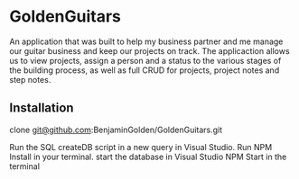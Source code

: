# GoldenGuitars
An application that was built to help my business partner and me manage our guitar business and keep our projects on track. The applicaction allows us to view projects, assign a person and a status to the various stages of the building process, as well as full CRUD for projects, project notes and step notes.

## Installation
clone git@github.com:BenjaminGolden/GoldenGuitars.git

Run the SQL createDB script in a new query in Visual Studio.
Run NPM Install in your terminal. 
start the database in Visual Studio
NPM Start in the terminal
